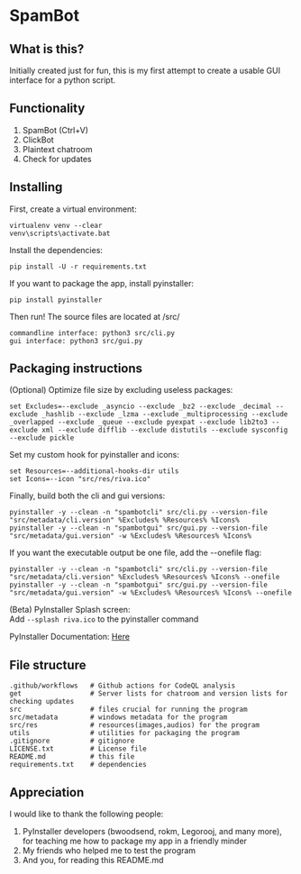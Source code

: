 # SpamBot
## What is this?
Initially created just for fun, this is my first attempt to create a usable GUI interface for a python script. 
## Functionality
1. SpamBot (Ctrl+V)
2. ClickBot
3. Plaintext chatroom
4. Check for updates
## Installing
First, create a virtual environment: <br>
```commandline
virtualenv venv --clear
venv\scripts\activate.bat
```
Install the dependencies: <br>
```commandline
pip install -U -r requirements.txt
```
If you want to package the app, install pyinstaller: <br>
```commandline
pip install pyinstaller      
```
Then run!  The source files are located at /src/ <br>
```commandline
commandline interface: python3 src/cli.py
gui interface: python3 src/gui.py
```
## Packaging instructions
(Optional) Optimize file size by excluding useless packages: <br>
```
set Excludes=--exclude _asyncio --exclude _bz2 --exclude _decimal --exclude _hashlib --exclude _lzma --exclude _multiprocessing --exclude _overlapped --exclude _queue --exclude pyexpat --exclude lib2to3 --exclude xml --exclude difflib --exclude distutils --exclude sysconfig --exclude pickle
```
Set my custom hook for pyinstaller and icons: <br>
```
set Resources=--additional-hooks-dir utils
set Icons=--icon "src/res/riva.ico"
```
Finally, build both the cli and gui versions: <br>
```
pyinstaller -y --clean -n "spambotcli" src/cli.py --version-file "src/metadata/cli.version" %Excludes% %Resources% %Icons%
pyinstaller -y --clean -n "spambotgui" src/gui.py --version-file "src/metadata/gui.version" -w %Excludes% %Resources% %Icons%
```
If you want the executable output be one file, add the --onefile flag: <br>
```
pyinstaller -y --clean -n "spambotcli" src/cli.py --version-file "src/metadata/cli.version" %Excludes% %Resources% %Icons% --onefile
pyinstaller -y --clean -n "spambotgui" src/gui.py --version-file "src/metadata/gui.version" -w %Excludes% %Resources% %Icons% --onefile
```
(Beta) PyInstaller Splash screen: <br>
Add `--splash riva.ico` to the pyinstaller command <br>

PyInstaller Documentation: [Here](https://pyinstaller.org/en/stable/usage.html)
## File structure
```
.github/workflows   # Github actions for CodeQL analysis 
get                 # Server lists for chatroom and version lists for checking updates 
src                 # files crucial for running the program 
src/metadata        # windows metadata for the program 
src/res             # resources(images,audios) for the program 
utils               # utilities for packaging the program 
.gitignore          # gitignore 
LICENSE.txt         # License file
README.md           # this file 
requirements.txt    # dependencies 
```
## Appreciation
I would like to thank the following people: <br>
1. PyInstaller developers (bwoodsend, rokm, Legorooj, and many more), for teaching me how to package my app in a friendly minder
2. My friends who helped me to test the program
3. And you, for reading this README.md
